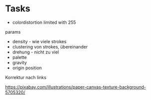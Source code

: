 # Tasks

* colordistortion limited with 255



params
* density - wie viele strokes
* clustering von strokes, übereinander
* drehung - nicht zu viel
* palette
* gravity
* origin position



Korrektur nach links


https://pixabay.com/illustrations/paper-canvas-texture-background-5705320/ 

